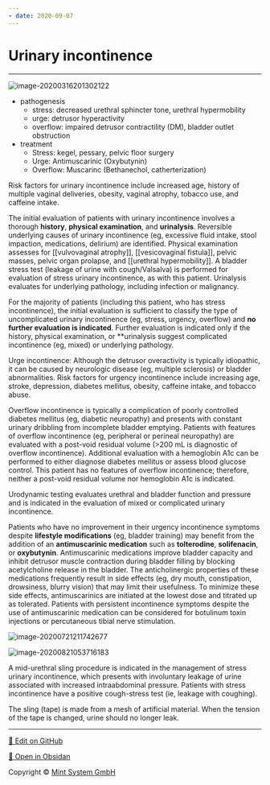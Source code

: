 ```yaml
---
- date: 2020-09-07
---
```


# Urinary incontinence
---

<!-- urinary incontinence types, sx, rx -->

![image-20200316201302122](https://photos.thisispiggy.com/file/wikiFiles/image-20200316201302122.png)

- pathogenesis
	- stress: decreased urethral sphincter tone, urethral hypermobility
	- urge: detrusor hyperactivity
	- overflow: impaired detrusor contractility (DM), bladder outlet obstruction
- treatment
	- Stress: kegel, pessary, pelvic floor surgery
	- Urge: Antimuscarinic (Oxybutynin)
	- Overflow: Muscarinc (Bethanechol, catherterization)

Risk factors for urinary incontinence include increased age, history of multiple vaginal deliveries, obesity, vaginal atrophy, tobacco use, and caffeine intake.

The initial evaluation of patients with urinary incontinence involves a thorough **history**, **physical examination**, and **urinalysis**. Reversible underlying causes of urinary incontinence (eg, excessive fluid intake, stool impaction, medications, delirium) are identified. Physical examination assesses for [[vulvovaginal atrophy]], [[vesicovaginal fistula]], pelvic masses, pelvic organ prolapse, and [[urethral hypermobility]]. A bladder stress test (leakage of urine with cough/Valsalva) is performed for evaluation of stress urinary incontinence, as with this patient. Urinalysis evaluates for underlying pathology, including infection or malignancy.

For the majority of patients (including this patient, who has stress incontinence), the initial evaluation is sufficient to classify the type of uncomplicated urinary incontinence (eg, stress, urgency, overflow) and **no further evaluation is indicated**. Further evaluation is indicated only if the history, physical examination, or \*\*urinalysis suggest complicated incontinence (eg, mixed) or underlying pathology.

Urge incontinence: Although the detrusor overactivity is typically idiopathic, it can be caused by neurologic disease (eg, multiple sclerosis) or bladder abnormalities.  Risk factors for urgency incontinence include increasing age, stroke, depression, diabetes mellitus, obesity, caffeine intake, and tobacco abuse.

Overflow incontinence is typically a complication of poorly controlled diabetes mellitus (eg, diabetic neuropathy) and presents with constant urinary dribbling from incomplete bladder emptying. Patients with features of overflow incontinence (eg, peripheral or perineal neuropathy) are evaluated with a post-void residual volume (>200 mL is diagnostic of overflow incontinence). Additional evaluation with a hemoglobin A1c can be performed to either diagnose diabetes mellitus or assess blood glucose control. This patient has no features of overflow incontinence; therefore, neither a post-void residual volume nor hemoglobin A1c is indicated.

Urodynamic testing evaluates urethral and bladder function and pressure and is indicated in the evaluation of mixed or complicated urinary incontinence.

Patients who have no improvement in their urgency incontinence symptoms despite **lifestyle modifications** (eg, bladder training) may benefit from the addition of an **antimuscarinic medication** such as **tolterodine**, **solifenacin**, or **oxybutynin**. Antimuscarinic medications improve bladder capacity and inhibit detrusor muscle contraction during bladder filling by blocking acetylcholine release in the bladder. The anticholinergic properties of these medications frequently result in side effects (eg, dry mouth, constipation, drowsiness, blurry vision) that may limit their usefulness. To minimize these side effects, antimuscarinics are initiated at the lowest dose and titrated up as tolerated. Patients with persistent incontinence symptoms despite the use of antimuscarinic medication can be considered for botulinum toxin injections or percutaneous tibial nerve stimulation.

<!-- pessary vs sling -->

![image-20200721211742677](https://photos.thisispiggy.com/file/wikiFiles/image-20200721211742677.png)

![image-20200821053716183](https://photos.thisispiggy.com/file/wikiFiles/image-20200821053716183.png)

A mid-urethral sling procedure is indicated in the management of stress urinary incontinence, which presents with involuntary leakage of urine associated with increased intraabdominal pressure. Patients with stress incontinence have a positive cough-stress test (ie, leakage with coughing).

The sling (tape) is made from a mesh of artificial material. When the tension of the tape is changed, urine should no longer leak.


<hr>

[📝 Edit on GitHub](https://github.com/Mint-System/Knowledge/blob/master/Urinary%20incontinence.md)

[📂 Open in Obsidan](obsidian://open?vault=Knowledge%20Mint%20System&file=Urinary%20incontinence.md ':target=_self')

<footer>Copyright © <a href="https://www.mint-system.ch/">Mint System GmbH</a></footer>